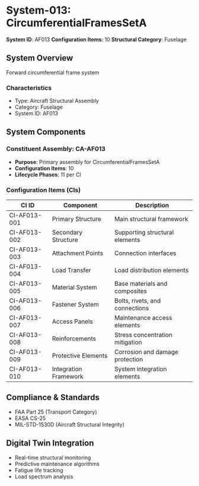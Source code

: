 # System-013: CircumferentialFramesSetA

**System ID**: AF013
**Configuration Items**: 10
**Structural Category**: Fuselage

## System Overview

Forward circumferential frame system

### Characteristics
- Type: Aircraft Structural Assembly
- Category: Fuselage
- System ID: AF013

## System Components

### Constituent Assembly: CA-AF013
- **Purpose**: Primary assembly for CircumferentialFramesSetA
- **Configuration Items**: 10
- **Lifecycle Phases**: 11 per CI

### Configuration Items (CIs)

| CI ID | Component | Description |
|-------|-----------|-------------|
| CI-AF013-001 | Primary Structure | Main structural framework |
| CI-AF013-002 | Secondary Structure | Supporting structural elements |
| CI-AF013-003 | Attachment Points | Connection interfaces |
| CI-AF013-004 | Load Transfer | Load distribution elements |
| CI-AF013-005 | Material System | Base materials and composites |
| CI-AF013-006 | Fastener System | Bolts, rivets, and connections |
| CI-AF013-007 | Access Panels | Maintenance access elements |
| CI-AF013-008 | Reinforcements | Stress concentration mitigation |
| CI-AF013-009 | Protective Elements | Corrosion and damage protection |
| CI-AF013-010 | Integration Framework | System integration elements |

## Compliance & Standards
- FAA Part 25 (Transport Category)
- EASA CS-25
- MIL-STD-1530D (Aircraft Structural Integrity)

## Digital Twin Integration
- Real-time structural monitoring
- Predictive maintenance algorithms
- Fatigue life tracking
- Load spectrum analysis
